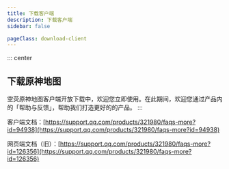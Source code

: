 ```yaml
---
title: 下载客户端
description: 下载客户端
sidebar: false

pageClass: download-client
---
```


::: center

## 下载原神地图<wbr>

空荧原神地图客户端开放下载中，欢迎您立即使用。在此期间，欢迎您通过产品内的「帮助与反馈」，帮助我们打造更好的的产品。
:::

客户端文档：[https://support.qq.com/products/321980/faqs-more?id=94938](https://support.qq.com/products/321980/faqs-more?id=94938)

网页端文档（旧）：[https://support.qq.com/products/321980/faqs-more?id=126356](https://support.qq.com/products/321980/faqs-more?id=126356)

<DownloadClient></DownloadClient>

<style lang="scss" scoped>
.download-client {
  .custom-container.center{
    margin: 50px 0;
    h2 {
      border: none;
      font-size: 2.265rem;
    }
    p {
      width: 90%;
      line-height: 28px;
      margin: 0 auto;
    }
    @media only screen and (max-width:719px) {
      p {display: none;}
    }
  }
}

</style>
